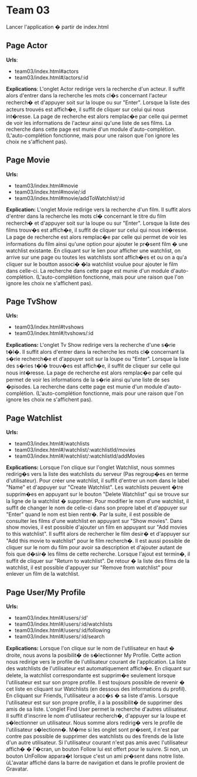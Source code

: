 **Team 03**
=======
Lancer l'application � partir de index.html

Page Actor
----------

**Urls**: 

 - team03/index.html#actors
 - team03/index.html#/actors/:id

**Explications**: L'onglet Actor redirige vers la recherche d'un acteur. Il suffit alors d'entrer dans la recherche les mots cl�s concernant l'acteur recherch� et d'appuyer soit sur la loupe ou sur "Enter".
                  Lorsque la liste des acteurs trouvés est affich�e, il suffit de cliquer sur celui qui nous int�resse. La page de recherche est alors remplac�e par celle qui permet de voir les informations de l'acteur ainsi qu'une liste de ses films.
                  La recherche dans cette page est munie d'un module d'auto-complétion. (L'auto-complétion fonctionne, mais pour une raison que l'on ignore les choix ne s'affichent pas).


Page Movie
----------

**Urls:**

 - team03/index.html#movie
 - team03/index.html#movie/:id
 - team03/index.html#movie/addToWatchlist/:id

**Explication:** L'onglet Movie redirige vers la recherche d'un film. Il suffit alors d'entrer dans la recherche les mots cl� concernant le titre du film recherch� et d'appuyer soit sur la loupe ou sur "Enter".
                 Lorsque la liste des films trouv�s est affich�e, il suffit de cliquer sur celui qui nous int�resse. La page de recherche est alors remplac�e par celle qui permet de voir les informations du film ainsi qu'une option pour ajouter le pr�sent film � une watchlist existante.
                 En cliquant sur le lien pour afficher une watchlist, on arrive sur une page ou toutes les watchlists sont affich�es et ou on a qu'a cliquer sur le boutton associ� �la watchlist voulue pour ajouter le film dans celle-ci.
                 La recherche dans cette page est munie d'un module d'auto-complétion. (L'auto-complétion fonctionne, mais pour une raison que l'on ignore les choix ne s'affichent pas).

Page TvShow
-----------

**Urls:** 

 - team03/index.html#tvshows
 - team03/index.html#/tvshows/:id
 
**Explications:** L'onglet Tv Show redirige vers la recherche d'une s�rie t�l�. Il suffit alors d'entrer dans la recherche les mots cl� concernant la s�rie recherch�e et d'appuyer soit sur la loupe ou "Enter".
                  Lorsque la liste des s�ries t�l� trouv�es est affich�e, il suffit de cliquer sur celle qui nous int�resse. La page de recherche est alors remplac�e par celle qui permet de voir les informations de la s�rie ainsi qu'une liste de ses �pisodes.
                  La recherche dans cette page est munie d'un module d'auto-complétion. (L'auto-complétion fonctionne, mais pour une raison que l'on ignore les choix ne s'affichent pas).

Page Watchlist
--------------

**Urls:** 

 - team03/index.html#/watchlists
 - team03/index.html#/watchlist/:watchlistId/movies
 - team03/index.html#/watchlist/:watchlistId/addMovies

**Explications:** Lorsque l'on clique sur l'onglet Watchlist, nous sommes redirig�s vers la liste des watchlists du serveur (Pas regroup�es en terme d'utilisateur). Pour créer une watchlist, il suffit d'entrer
                  un nom dans le label "Name" et d'appuyer sur "Create Watchlist". Les watchlists peuvent �tre supprim�es en appuyant sur le bouton "Delete Watchlist" qui se trouve sur la ligne de la watchlist � supprimer.
                  Pour modifier le nom d'une watchlist, il suffit de changer le nom de celle-ci dans son propre label et d'appuyer sur "Enter" quand le nom est bien rentr�.
                  Par la suite, il est possible de consulter les films d'une watchlist en appuyant sur "Show movies".
                  Dans show movies, il est possible d'ajouter un film en appuyant sur "Add movies to this watchlist". Il suffit alors de rechercher le film desir� et d'appuyer sur "Add this movie to watchlist" pour le film recherch�.
                  Il est aussi possible de cliquer sur le nom du film pour avoir sa description et d'ajouter autant de fois que d�sir� les films de cette recherche. Lorsque l'ajout est termin�, il suffit de cliquer sur "Return to watchlist".
                  De retour � la liste des films de la watchlist, il est possible d'appuyer sur "Remove from watchlist" pour enlever un film de la watchlist.


Page User/My Profile
--------------

**Urls:**

 - team03/index.html#/users/:id'
 - team03/index.html#/users/:id/watchlists
 - team03/index.html#/users/:id/following
 - team03/index.html#/users/:id/search

**Explications:** Lorsque l'on clique sur le nom de l'utilisateur en haut � droite, nous avons la posibilit� de s�lectionner My Profile. Cette action nous redirige vers le profile de l'utilisateur courant de l'application.
                  La liste des watchlists de l'utilisateur est automatiquement affich�e. En cliquant sur delete, la watchlist correspondante est supprim�e seulement lorsque l'utilisateur est sur son propre profile.
                  Il est toujours possible de revenir � cet liste en cliquant sur Watchlists (en dessous des informations du profil).
                  En cliquant sur Friends, l'utilisateur a acc�s � sa liste d'amis. Lorsque l'utilisateur est sur son propre profile, il a  la possibilit� de supprimer des amis de sa liste.
                  L'onglet Find User permet la recherche d'autres utilisateur. Il suffit d'inscrire le nom d'utilisateur recherch�, d'appuyer sur la loupe et s�lectionner un utilisateur.
                  Nous somme alors redirig� vers le profile de l'utilisateur s�lectionn�. M�me si les onglet sont pr�sent, il n'est par contre pas possible de supprimer des watchlists ou des firends de la liste d'un autre utilisateur.
                  Si l'utilisateur courant n'est pas amis avec l'utilisateur affich� � l'�cran, un bouton Follow lui est offert pour le suivre. Si non, un bouton UnFollow appara�t lorsque c'est un ami pr�sent dans notre liste. ùL'avatar affiché dans la barre de navigation et dans le profile provient de Gravatar.

